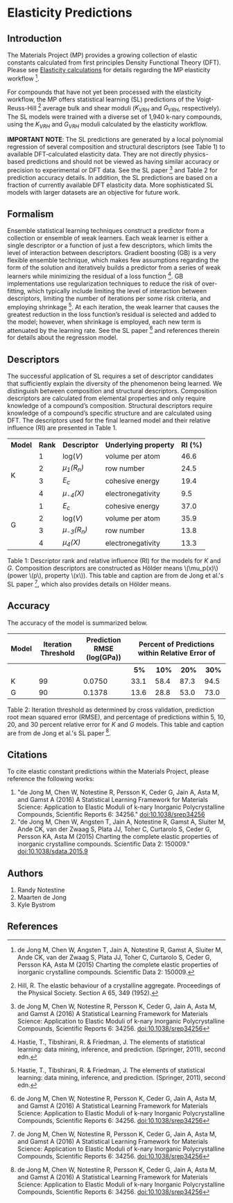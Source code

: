 # Elasticity Predictions

## Introduction

The Materials Project (MP) provides a growing collection of elastic constants calculated from first principles Density Functional Theory (DFT). Please see [Elasticity calculations](/methodology/elasticity) for details regarding the MP elasticity workflow [^1].

For compounds that have not yet been processed with the elasticity workflow, the MP offers statistical learning (SL) predictions of the Voigt-Reuss-Hill [^2] average bulk and shear moduli ($K_{VRH}$ and $G_{VRH}$, respectively). The SL models were trained with a diverse set of 1,940 k-nary compounds, using the $K_{VRH}$ and $G_{VRH}$ moduli calculated by the elasticity workflow.

**IMPORTANT NOTE**: The SL predictions are generated by a local polynomial regression of several composition and structural descriptors (see Table 1) to available DFT-calculated elasticity data. They are not directly physics-based predictions and should not be viewed as having similar accuracy or precision to experimental or DFT data. See the SL paper [^3] and Table 2 for prediction accuracy details. In addition, the SL predictions are based on a fraction of currently available DFT elasticity data. More sophisticated SL models with larger datasets are an objective for future work.

## Formalism

Ensemble statistical learning techniques construct a predictor from a collection or ensemble of weak learners. Each weak learner is either a single descriptor or a function of just a few descriptors, which limits the level of interaction between descriptors. Gradient boosting (GB) is a very flexible ensemble technique, which makes few assumptions regarding the form of the solution and iteratively builds a predictor from a series of weak learners while minimizing the residual of a loss function [^4]. GB implementations use regularization techniques to reduce the risk of over-fitting, which typically include limiting the level of interaction between descriptors, limiting the number of iterations per some risk criteria, and employing shrinkage [^4]. At each iteration, the weak learner that causes the greatest reduction in the loss function’s residual is selected and added to the model; however, when shrinkage is employed, each new term is attenuated by the learning rate. See the SL paper [^3] and references therein for details about the regression model.

## Descriptors

The successful application of SL requires a set of descriptor candidates that sufficiently explain the diversity of the phenomenon being learned. We distinguish between composition and structural descriptors. Composition descriptors are calculated from elemental properties and only require knowledge of a compound’s composition. Structural descriptors require knowledge of a compound’s specific structure and are calculated using DFT. The descriptors used for the final learned model and their relative influence (RI) are presented in Table 1.

<table style="width:100%">
	<tr>
		<th>Model</th>
		<th>Rank</th>
		<th>Descriptor</th>
		<th>Underlying property</th>
		<th>RI (%)</th>
	</tr>
	<tr>
		<td rowspan=4>K</td>
		<td>1</td>
		<td>log(<i>V</i>)</td>
		<td>volume per atom</td>
		<td>46.6</td>
	</tr>
	<tr>
		<td>2</td>
		<td><MATH><i>&mu;<sub>1</sub>(R<sub>n</sub>)</i></MATH></td>
		<td>row number</td>
		<td>24.5</td>
	</tr>
	<tr>
		<td>3</td>
		<td><i>E<sub>c</sub></i></td>
		<td>cohesive energy</td>
		<td>19.4</td>
	</tr>
	<tr>
		<td>4</td>
		<td><MATH><i>&mu;<sub>-4</sub>(X)</i></MATH></td>
		<td>electronegativity</td>
		<td>9.5</td>
	</tr>
	<tr>
		<td rowspan=4>G</td>
		<td>1</td>
		<td><i>E<sub>c</sub></i></td>
		<td>cohesive energy</td>
		<td>37.0</td>
	</tr>
	<tr>
		<td>2</td>
		<td>log(<i>V</i>)</td>
		<td>volume per atom</td>
		<td>35.9</td>
	</tr>
	<tr>
		<td>3</td>
		<td><MATH><i>&mu;<sub>-3</sub>(R<sub>n</sub>)</i></MATH></td>
		<td>row number</td>
		<td>13.8</td>
	</tr>
	<tr>
		<td>4</td>
		<td><MATH><i>&mu;<sub>4</sub>(X)</i></MATH></td>
		<td>electronegativity</td>
		<td>13.3</td>
</table>

Table 1: Descriptor rank and relative influence (RI) for the models for $K$ and $G$. Composition descriptors are constructed as Hölder means \\(\mu_p(x)\\) (power \\(p\\), property \\(x\\)). This table and caption are from de Jong et al.'s SL paper [^3], which also provides details on Hölder means.

## Accuracy

The accuracy of the model is summarized below.

<table style="width:100%">
	<tr>
		<th>Model</th>
		<th>Iteration Threshold</th>
		<th>Prediction RMSE (log(GPa))</th>
		<th colspan="4">Percent of Predictions within Relative Error of</th>
	</tr>
	<tr>
		<th></th>
		<th></th>
		<th></th>
		<th>5%</th>
		<th>10%</th>
		<th>20%</th>
		<th>30%</th>
	</tr>
	<tr>
		<td>K</td>
		<td>99</td>
		<td>0.0750</td>
		<td>33.1</td>
		<td>58.4</td>
		<td>87.3</td>
		<td>94.5</td>
	</tr>
	<tr>
		<td>G</td>
		<td>90</td>
		<td>0.1378</td>
		<td>13.6</td>
		<td>28.8</td>
		<td>53.0</td>
		<td>73.0</td>
	</tr>
</table>

Table 2: Iteration threshold as determined by cross validation, prediction root mean squared error (RMSE), and percentage of predictions within 5, 10, 20, and 30 percent relative error for _K_ and _G_ models. This table and caption are from de Jong et al.'s SL paper [^3].

## Citations

To cite elastic constant predictions within the Materials Project, please reference the following works:

1.  "de Jong M, Chen W, Notestine R, Persson K, Ceder G, Jain A, Asta M,
    and Gamst A (2016) A Statistical Learning Framework for Materials
    Science: Application to Elastic Moduli of k-nary Inorganic
    Polycrystalline Compounds, Scientific Reports 6: 34256."
    [doi:10.1038/srep34256](http://dx.doi.org/10.1038/srep34256)
2.  "de Jong M, Chen W, Angsten T, Jain A, Notestine R, Gamst A, Sluiter
    M, Ande CK, van der Zwaag S, Plata JJ, Toher C, Curtarolo S, Ceder
    G, Persson KA, Asta M (2015) Charting the complete elastic
    properties of inorganic crystalline compounds. Scientific Data 2:
    150009."
    [doi:10.1038/sdata.2015.9](http://dx.doi.org/10.1038/sdata.2015.9)

## Authors

1.  Randy Notestine
2.  Maarten de Jong
3.  Kyle Bystrom

## References

[^1]: de Jong M, Chen W, Angsten T, Jain A, Notestine R, Gamst A, Sluiter M, Ande CK, van der Zwaag S, Plata JJ, Toher C, Curtarolo S, Ceder G, Persson KA, Asta M (2015) Charting the complete elastic properties of inorganic crystalline compounds. Scientific Data 2: 150009.
[^2]: Hill, R. The elastic behaviour of a crystalline aggregate. Proceedings of the Physical Society. Section A 65, 349 (1952).
[^3]:
    de Jong M, Chen W, Notestine R, Persson K, Ceder G, Jain A, Asta M,
    and Gamst A (2016) A Statistical Learning Framework for Materials
    Science: Application to Elastic Moduli of k-nary Inorganic
    Polycrystalline Compounds, Scientific Reports 6: 34256.
    [doi:10.1038/srep34256](http://dx.doi.org/10.1038/srep34256)

[^4]: Hastie, T., Tibshirani, R. & Friedman, J. The elements of statistical learning: data mining, inference, and prediction. (Springer, 2011), second edn.
